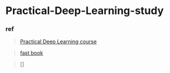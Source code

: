 # Practical-Deep-Learning-study 

### ref
> [Practical Deep Learning course](https://course.fast.ai/)

> [fast book](https://github.com/fastai/fastbook/blob/master/01_intro.ipynb)

> []